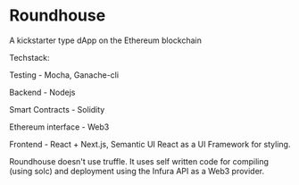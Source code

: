 # Roundhouse
A kickstarter type dApp on the Ethereum blockchain

Techstack:

Testing - Mocha, Ganache-cli

Backend - Nodejs

Smart Contracts - Solidity

Ethereum interface - Web3

Frontend - React + Next.js, Semantic UI React as a UI Framework for styling.


Roundhouse doesn't use truffle. It uses self written code for compiling (using solc) and deployment using the Infura API as a Web3 provider.



